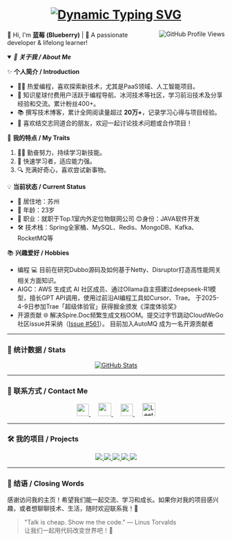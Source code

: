 <h1 align="center">
  <a href="https://github.com/lizhe-0423">
    <img src="https://readme-typing-svg.herokuapp.com/?lines=console.log(%22Hello%2C%20World!%22);祝您今天愉快！&center=true&size=27" alt="Dynamic Typing SVG" />
  </a>
</h1>

<p align="center">
  <a href="https://github.com/lizhe-0423">
    <img align="right" src="https://komarev.com/ghpvc/?username=lizhe-0423&label=Visitors&color=red&style=flat&logo=github" alt="GitHub Profile Views" />
  </a>
  
  👋 Hi, I'm <b>蓝莓 (Blueberry)</b> | 🌟 A passionate developer & lifelong learner!
</p>

<details open>
<summary><em><b>👋 关于我 / About Me</b></em></summary>

✨ **个人简介 / Introduction**  
- 🧑‍💻 热爱编程，喜欢探索新技术，尤其是PaaS领域、人工智能项目。  
- 🎨 知识星球付费用户活跃于编程导航、冰河技术等社区，学习前沿技术及分享经验和交流。累计粉丝400+。  
- 📚 撰写技术博客，累计全网阅读量超过 **20万+**，记录学习心得与项目经验。  
- 🤝 喜欢结交志同道合的朋友，欢迎一起讨论技术问题或合作项目！  

🎯 **我的特点 / My Traits**  
1. 🏋️‍♂️ 勤奋努力，持续学习新技能。  
2. 🚀 快速学习者，适应能力强。  
3. 🔍 充满好奇心，喜欢尝试新事物。  

💡 **当前状态 / Current Status**  
- 📍 居住地：苏州  
- 🎂 年龄：23岁  
- 💼 职业：就职于Top.1室内外定位物联网公司  😊身份：JAVA软件开发  
- 🛠 技术栈：Spring全家桶、MySQL、Redis、MongoDB、Kafka、RocketMQ等  

📚 **兴趣爱好 / Hobbies**  
- 编程 💻 目前在研究Dubbo源码及如何基于Netty、Disruptor打造高性能网关相关方面知识。  
- AIGC：AWS 生成式 AI 社区成员、通过Ollama自主搭建过deepseek-R1模型，擅长GPT API调用，使用过前沿AI编程工具如Cursor、Trae。 于2025-4-9日参加Trae「超级体验官」获得掘金颁发《深度体验奖》 
- 开源贡献 🌐 解决Spire.Doc频繁生成文档OOM。提交过字节跳动CloudWeGo社区issue并采纳（[Issue #561](https://github.com/cloudwego/hertz/issues/561)）。  目前加入AutoMQ 成为一名开源贡献者

</details>

---

### 🌟 统计数据 / Stats

<p align="center">
  <a href="https://github.com/lizhe-0423">
    <img src="https://github-readme-stats.vercel.app/api?username=lizhe-0423&title_color=333&text_color=777" alt="GitHub Stats" />
  </a>
</p>

---

### 📌 联系方式 / Contact Me

<p align="center">
  <a href="https://pic.imge.cc/2024/08/13/66baeff228bd5.jpg" target="_blank" alt="WeChat" title="WeChat">
    <img src="https://img.icons8.com/ios-filled/50/000000/weixing.png" width="28px"/>
  </a>
  &emsp;
  <a href="https://space.bilibili.com/259188222?spm_id_from=333.934.0.0" target="_blank" alt="Bilibili" title="Bilibili">
    <img src="https://user-images.githubusercontent.com/29084184/166415345-91925d37-c66f-448f-8d75-c8355fe0b692.png" width="30px"/>
  </a>
  &emsp;
  <a href="https://juejin.cn/user/1420997038194350" target="_blank" alt="个人博客" title="个人博客">
    <img src="https://img1.baidu.com/it/u=975844215,1172636629&fm=253&fmt=auto?w=800&h=800" width="28px"/>
  </a>
  &emsp;
  <a href="https://leetcode.cn/u/ping-an-ew/">
    <img src="https://leetcode.com/favicon-32x32.png" alt="LeetCode" width="30" height="30"/>
  </a>
</p>

---

### 🛠 我的项目 / Projects

<p align="center">
  <a href="https://github.com/lizhe-0423">
    <img src="https://badges.strrl.dev/visits/lizhe-0423/lizhe-0423?style=flat-square&color=black&logo=github">
  </a>
  <a href="https://github.com/lizhe-0423">
    <img src="https://badges.strrl.dev/years/lizhe-0423?style=flat-square&color=black&logo=github">
  </a>
  <a href="https://github.com/lizhe-0423?tab=repositories">
    <img src="https://badges.strrl.dev/repos/lizhe-0423?style=flat-square&color=black&logo=github">
  </a>
  <a href="https://gist.github.com/lizhe-0423">
    <img src="https://badges.strrl.dev/gists/lizhe-0423?style=flat-square&color=black&logo=github">
  </a>
  <a href="https://github.com/lizhe-0423">
    <img src="https://badges.strrl.dev/commits/monthly/lizhe-0423?style=flat-square&color=black&logo=github">
  </a>
</p>

---

### 🌈 结语 / Closing Words

感谢访问我的主页！希望我们能一起交流、学习和成长。如果你对我的项目感兴趣，或者想聊聊技术、生活，随时欢迎联系我！🎉  

> "Talk is cheap. Show me the code." — Linus Torvalds  
> 让我们一起用代码改变世界吧！🚀

